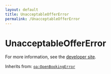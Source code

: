 ```yaml
---
layout: default
title: UnacceptableOfferError
permalink: /UnacceptableOfferError
---
```


# UnacceptableOfferError


For more information, see the [developer site](https://developer.openactive.io/data-model/types/unacceptableoffererror).

Inherits from: [`oa:OpenBookingError`](https://openactive.io/OpenBookingError)
